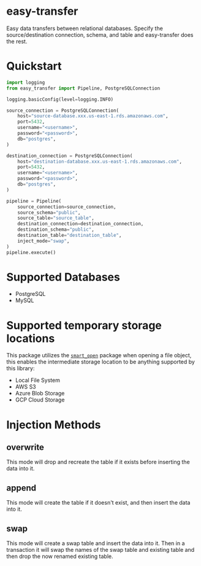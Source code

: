 # easy-transfer
Easy data transfers between relational databases. Specify the source/destination connection, schema, and table and easy-transfer does the rest.

# Quickstart
```python
import logging
from easy_transfer import Pipeline, PostgreSQLConnection

logging.basicConfig(level=logging.INFO)

source_connection = PostgreSQLConnection(
    host="source-database.xxx.us-east-1.rds.amazonaws.com",
    port=5432,
    username="<username>",
    password="<password>",
    db="postgres",
)

destination_connection = PostgreSQLConnection(
    host="destination-database.xxx.us-east-1.rds.amazonaws.com",
    port=5432,
    username="<username>",
    password="<password>",
    db="postgres",
)

pipeline = Pipeline(
    source_connection=source_connection,
    source_schema="public",
    source_table="source_table",
    destination_connection=destination_connection,
    destination_schema="public",
    destination_table="destination_table",
    inject_mode="swap",
)
pipeline.execute()

```

# Supported Databases
 - PostgreSQL
 - MySQL

# Supported temporary storage locations
This package utilizes the [`smart_open`](https://github.com/RaRe-Technologies/smart_open) package when opening a file object, this enables the intermediate storage location to be anything supported by this library:
 - Local File System
 - AWS S3
 - Azure Blob Storage
 - GCP Cloud Storage

# Injection Methods
## overwrite
This mode will drop and recreate the table if it exists before inserting the data into it.
## append
This mode will create the table if it doesn't exist, and then insert the data into it.
## swap
This mode will create a swap table and insert the data into it. Then in a transaction it will swap the names of the swap table and existing table and then drop the now renamed existing table.
